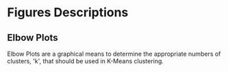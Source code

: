 # Figures Descriptions
## Elbow Plots
Elbow Plots are a graphical means to determine the appropriate numbers of clusters, 'k', that should be used in K-Means clustering.
